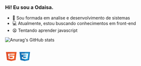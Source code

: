 ### Hi! Eu sou a Odaisa.


- 🎉 Sou formada em analise e desenvolvimento de sistemas
- 💻 Atualmente, estou buscando conhecimentos em front-end
- 😫 Tentando aprender javascript

![Anurag's GitHub stats](https://github-readme-stats.vercel.app/api?username=odaisa-sn&show_icons=true&bg_color=00000000)

<div style="display: inline_block"><br>
  <img align="center" alt="Rafa-HTML" height="30" width="40" src="https://raw.githubusercontent.com/devicons/devicon/master/icons/html5/html5-original.svg">
  <img align="center" alt="Rafa-CSS" height="30" width="40" src="https://raw.githubusercontent.com/devicons/devicon/master/icons/css3/css3-original.svg">
</div>
